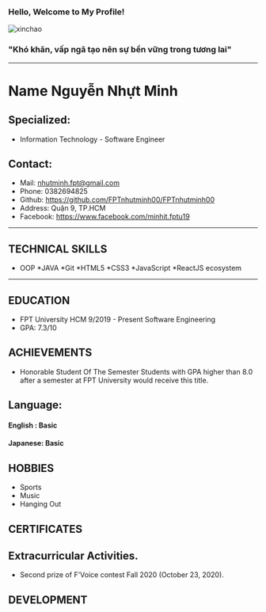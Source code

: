 ###                                                  Hello, Welcome to My Profile! 

![xinchao](https://user-images.githubusercontent.com/90835621/146675973-20c426b6-8fb6-4d1d-a47c-6639746101ba.gif)

 ### "Khó khăn, vấp ngã tạo nên sự bền vững trong tương lai"
  ___
  
# Name Nguyễn Nhựt Minh
 ## Specialized:
 - Information Technology - Software Engineer
 ## Contact:
   - Mail: nhutminh.fpt@gmail.com
   - Phone: 0382694825
   - Github: https://github.com/FPTnhutminh00/FPTnhutminh00
   - Address: Quận 9, TP.HCM
   - Facebook: https://www.facebook.com/minhit.fptu19
 ___
## TECHNICAL SKILLS
  * OOP *JAVA *Git *HTML5 *CSS3 *JavaScript *ReactJS ecosystem 
 ___
 
## EDUCATION
 * FPT University HCM 9/2019 - Present
 Software Engineering 
 * GPA: 7.3/10
## ACHIEVEMENTS
 * Honorable Student Of The Semester 
 Students with GPA higher than 8.0 after 
 a semester at FPT University would 
 receive this title.
## Language:
  #### English : Basic 
  #### Japanese: Basic 
## HOBBIES
* Sports
* Music
* Hanging Out
## CERTIFICATES

## Extracurricular Activities.
* Second prize of F'Voice contest Fall 2020 (October 23, 2020).
## DEVELOPMENT
